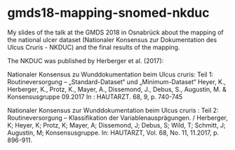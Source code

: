 # gmds18-mapping-snomed-nkduc

My slides of the talk at the GMDS 2018 in Osnabrück about the mapping of the national ulcer dataset (Nationaler Konsensus zur Dokumentation des Ulcus Cruris - NKDUC) and the final results of the mapping.

The NKDUC was published by Herberger et al. (2017):

Nationaler Konsensus zu Wunddokumentation beim Ulcus cruris: Teil 1: Routineversorgung – „Standard-Dataset“ und „Minimum-Dataset“
Heyer, K., Herberger, K., Protz, K., Mayer, A., Dissemond, J., Debus, S., Augustin, M. & Konsensusgruppe 09.2017 In : HAUTARZT. 68, 9, p. 740-745

Nationaler Konsensus zur Wunddokumentation beim Ulcus cruris : Teil 2: Routineversorgung – Klassifikation der Variablenausprägungen. / Herberger, K; Heyer, K; Protz, K; Mayer, A; Dissemond, J; Debus, S; Wild, T; Schmitt, J; Augustin, M; Konsensusgruppe.
In: HAUTARZT, Vol. 68, No. 11, 11.2017, p. 896-911.
